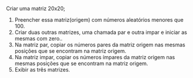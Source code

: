 Criar uma matriz 20x20;
1) Preencher essa matriz(origem) com números aleatórios menores que 100.
2) Criar duas outras matrizes, uma chamada par e outra impar e iniciar as mesmas com zero..
3) Na matriz par, copiar os números pares da matriz origem nas mesmas posições que se encontram na matriz origem.
4) Na matriz impar, copiar os números ímpares da matriz origem nas mesmas posições que se encontram na matriz origem.
5) Exibir as três matrizes.

